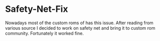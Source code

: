 # Safety-Net-Fix
Nowadays most of the custom roms of has this issue. After reading from various source I decided to work on safety net and bring it to custom rom community. Fortunately it worked fine.
